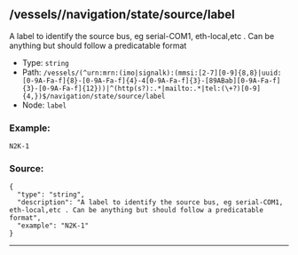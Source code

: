 ## /vessels/<RegExp>/navigation/state/source/label

A label to identify the source bus, eg serial-COM1, eth-local,etc . Can be anything but should follow a predicatable format

* Type: `string`
* Path: `/vessels/(^urn:mrn:(imo|signalk):(mmsi:[2-7][0-9]{8,8}|uuid:[0-9A-Fa-f]{8}-[0-9A-Fa-f]{4}-4[0-9A-Fa-f]{3}-[89ABab][0-9A-Fa-f]{3}-[0-9A-Fa-f]{12}))|^(http(s?):.*|mailto:.*|tel:(\+?)[0-9]{4,})$/navigation/state/source/label`
* Node: `label`

### Example:
```
N2K-1
```

### Source:
```
{
  "type": "string",
  "description": "A label to identify the source bus, eg serial-COM1, eth-local,etc . Can be anything but should follow a predicatable format",
  "example": "N2K-1"
}
```

---

